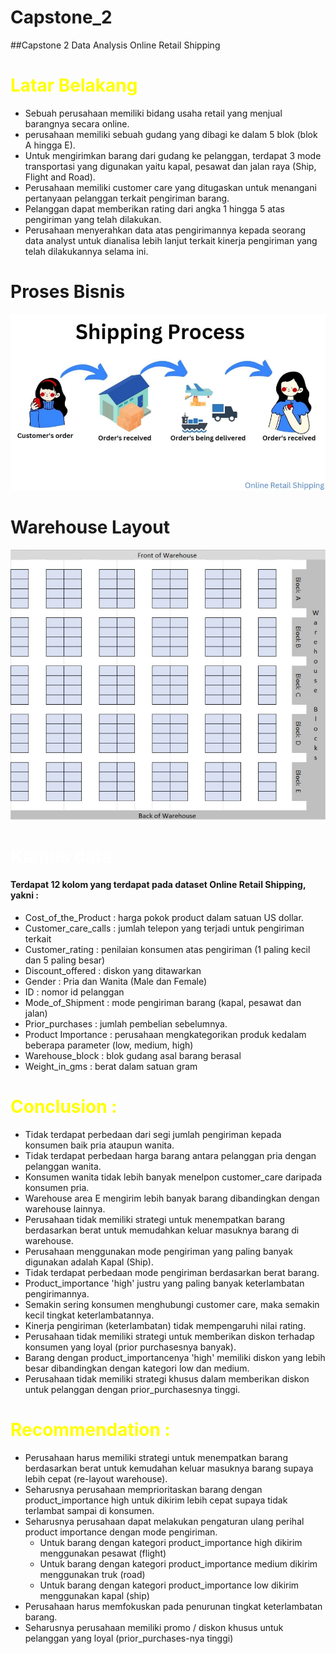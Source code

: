 # Capstone_2
##Capstone 2 Data Analysis Online Retail Shipping

# <font color ='yellow'>Latar Belakang</font>
- Sebuah perusahaan memiliki bidang usaha retail yang menjual barangnya secara online.
- perusahaan memiliki sebuah gudang yang dibagi ke dalam 5 blok (blok A hingga E). 
- Untuk mengirimkan barang dari gudang ke pelanggan, terdapat 3 mode transportasi yang digunakan yaitu kapal, pesawat dan jalan raya (Ship, Flight and Road). 
- Perusahaan memiliki customer care yang ditugaskan untuk menangani pertanyaan pelanggan terkait pengiriman barang. 
- Pelanggan dapat memberikan rating dari angka 1 hingga 5 atas pengiriman yang telah dilakukan. 
- Perusahaan menyerahkan data atas pengirimannya kepada seorang data analyst untuk dianalisa lebih lanjut terkait kinerja pengiriman yang telah dilakukannya selama ini.

# Proses Bisnis
![alt text](https://github.com/ariefkurniawan95/Capstone_2/blob/main/shipping.JPG?raw=true)

# Warehouse Layout
![alt text](https://github.com/ariefkurniawan95/Capstone_2/blob/main/warehouse_blocks.JPG?raw=true)

# <font color ='white'> Kamus data </font>
#### Terdapat 12 kolom yang terdapat pada dataset Online Retail Shipping, yakni :
- Cost_of_the_Product   : harga pokok product dalam satuan US dollar.
- Customer_care_calls   : jumlah telepon yang terjadi untuk pengiriman terkait
- Customer_rating       : penilaian konsumen atas pengiriman (1 paling kecil dan 5 paling besar)
- Discount_offered      : diskon yang ditawarkan 
- Gender                : Pria dan Wanita (Male dan Female)
- ID                    : nomor id pelanggan
- Mode_of_Shipment      : mode pengiriman barang (kapal, pesawat dan jalan)
- Prior_purchases       : jumlah pembelian sebelumnya.
- Product Importance    : perusahaan mengkategorikan produk kedalam beberapa parameter (low, medium, high)
- Warehouse_block       : blok gudang asal barang berasal
- Weight_in_gms         : berat dalam satuan gram


# <font color ='yellow'>Conclusion : </font>
- Tidak terdapat perbedaan dari segi jumlah pengiriman kepada konsumen baik pria ataupun wanita.
- Tidak terdapat perbedaan harga barang antara pelanggan pria dengan pelanggan wanita.
- Konsumen wanita tidak lebih banyak menelpon customer_care daripada konsumen pria.
- Warehouse area E mengirim lebih banyak barang dibandingkan dengan warehouse lainnya.
- Perusahaan tidak memiliki strategi untuk menempatkan barang berdasarkan berat untuk memudahkan keluar masuknya barang di warehouse.
- Perusahaan menggunakan mode pengiriman yang paling banyak digunakan adalah Kapal (Ship). 
- Tidak terdapat perbedaan mode pengiriman berdasarkan berat barang. 
- Product_importance 'high' justru yang paling banyak keterlambatan pengirimannya. 
- Semakin sering konsumen menghubungi customer care, maka semakin kecil tingkat keterlambatannya.
- Kinerja pengiriman (keterlambatan) tidak mempengaruhi nilai rating.
- Perusahaan tidak memiliki strategi untuk memberikan diskon terhadap konsumen yang loyal (prior purchasesnya banyak).
- Barang dengan product_importancenya 'high' memiliki diskon yang lebih besar dibandingkan dengan kategori low dan medium.
- Perusahaan tidak memiliki strategi khusus dalam memberikan diskon untuk pelanggan dengan prior_purchasesnya tinggi. 

# <font color ='yellow'>Recommendation :</font>
- Perusahaan harus memiliki strategi untuk menempatkan barang berdasarkan berat untuk kemudahan keluar masuknya barang supaya lebih cepat (re-layout warehouse). 
- Seharusnya perusahaan memprioritaskan barang dengan product_importance high untuk dikirim lebih cepat supaya tidak terlambat sampai di konsumen.
- Seharusnya perusahaan dapat melakukan pengaturan ulang perihal product importance dengan mode pengiriman. 
    - Untuk barang dengan kategori product_importance high dikirim menggunakan pesawat (flight)
    - Untuk barang dengan kategori product_importance medium dikirim menggunakan truk (road)
    - Untuk barang dengan kategori product_importance low dikirim menggunakan kapal (ship)
- Perusahaan harus memfokuskan pada penurunan tingkat keterlambatan barang. 
- Seharusnya perusahaan memiliki promo / diskon khusus untuk pelanggan yang loyal (prior_purchases-nya tinggi)


